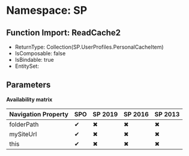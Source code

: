 # Namespace: SP

## Function Import: ReadCache2

- ReturnType: Collection(SP.UserProfiles.PersonalCacheItem)
- IsComposable: false
- IsBindable: true
- EntitySet: 

## Parameters

**Availability matrix**

Navigation Property | SPO | SP 2019 | SP 2016 | SP 2013
----------|-----|---------|---------|--------
folderPath | ✔ | ✖ | ✖ | ✖
mySiteUrl | ✔ | ✖ | ✖ | ✖
this | ✔ | ✖ | ✖ | ✖
